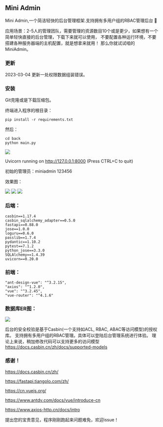 ## Mini Admin

Mini Admin,一个简洁轻快的后台管理框架.支持拥有多用户组的RBAC管理后台 🚀

应用场景：2-5人的管理团队，需要管理的资源数目10个或是更少，如果想有一个简单轻快直接的后台管理，下载下来就可以使用，
不要配置各种运行环境，不要搭建各种服务器端的主机配置，就是想拿来就用！ 那么你就试试咱的MiniAdmin。

### 更新

 2023-03-04 更新一处权限数据组装错误。

### 安装 

Git克隆或是下载压缩包。

终端进入程序的根目录：

    pip install -r requirements.txt

然后：

    cd back
    python main.py

![](img/01.png)

Uvicorn running on http://127.0.0.1:8000 (Press CTRL+C to quit)

初始的管理员：miniadmin 123456


效果图：

![](img/04.png)
![](img/03.png)
![](img/02.png)


### 后端：

    casbin==1.17.4
    casbin_sqlalchemy_adapter==0.5.0
    fastapi==0.88.0
    jose==1.0.0
    loguru==0.6.0
    passlib==1.7.4
    pydantic==1.10.2
    pytest==7.1.2
    python_jose==3.3.0
    SQLAlchemy==1.4.39
    uvicorn==0.20.0

### 前端：

    "ant-design-vue": "^3.2.15",
    "axios": "^1.2.0",
    "vue": "^3.2.45",
    "vue-router": "^4.1.6"


### 数据库ER图：
![](img/05.png)

后台的安全校验是基于Casbin(一个支持如ACL, RBAC, ABAC等访问模型)的授权库。
支持拥有多用户组的RBAC管理。具体可以登陆后台管理系统进行体验。
理论上来说，稍加修改代码可以支持更多的访问模型
https://docs.casbin.cn/zh/docs/supported-models


### 感谢！

https://docs.casbin.cn/zh/

https://fastapi.tiangolo.com/zh/

https://cn.vuejs.org/

https://www.antdv.com/docs/vue/introduce-cn

https://www.axios-http.cn/docs/intro



提出您的宝贵意见，程序刚刚跑起来问题难免，欢迎issue！